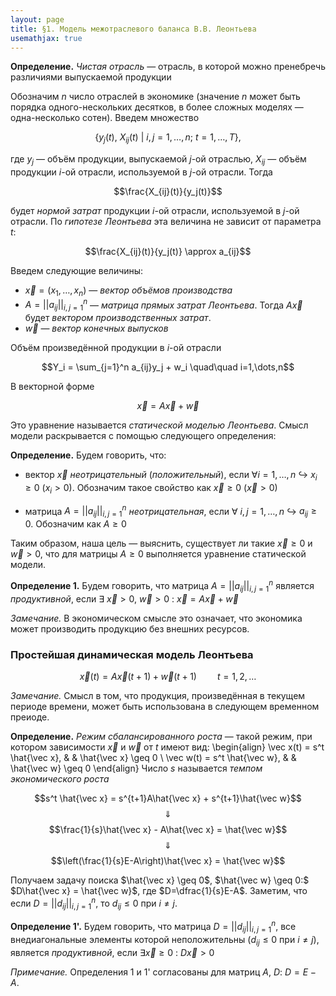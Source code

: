 ```yaml
---
layout: page
title: §1. Модель межотраслевого баланса В.В. Леонтьева
usemathjax: true
---
```



**Определение.** *Чистая отрасль* &mdash; отрасль, в которой можно пренебречь различиями выпускаемой продукции



Обозначим $n$ число отраслей в экономике (значение $n$ может быть порядка одного-нескольких десятков, в более сложных моделях &mdash; одна-несколько сотен). Введем множество

$$\left\{y_j(t),\ X_{ij}(t)\ |\  i,j=1,\dots,n;\ t=1,\dots,T \right\},$$

где $y_j$ &mdash; объём продукции, выпускаемой $j$-ой отраслью, $X_{ij}$ &mdash; объём продукции $i$-ой отрасли, используемой в $j$-ой отрасли. Тогда

$$\frac{X_{ij}(t)}{y_j(t)}$$

будет *нормой затрат* продукции $i$-ой отрасли, используемой в $j$-ой отрасли. По *гипотезе Леонтьева* эта величина не зависит от параметра $t$:

$$\frac{X_{ij}(t)}{y_j(t)} \approx a_{ij}$$



Введем следующие величины:

* $\vec x = (x_1, \dots, x_n)$ &mdash; *вектор объёмов производства*
* $A = \left|\left|a_{ij}\right|\right|_{i,j=1}^n$ &mdash; *матрица прямых затрат Леонтьева*. Тогда $A\vec x$ будет *вектором производственных затрат*.
* $\vec w$ &mdash; *вектор конечных выпусков*

Объём произведённой продукции в $i$-ой отрасли

$$Y_i = \sum_{j=1}^n a_{ij}y_j + w_i \quad\quad i=1,\dots,n$$

В векторной форме

$$ \vec x = A\vec x + \vec w $$


Это уравнение называется *статической моделью Леонтьева*. Смысл модели раскрывается с помощью следующего определения:



**Определение.** Будем говорить, что:

* вектор $\vec x$ *неотрицательный* (*положительный*), если $\forall i=1,\dots,n$ $\hookrightarrow$ $x_i \geq 0$ ($x_i > 0$). Обозначим такое свойство как $\vec x \geq 0$ ($\vec x > 0$)

* матрица $A = \left|\left|a_{ij}\right|\right|_{i,j=1}^n$ *неотрицательная*, если $\forall$ $i,j = 1,\dots, n$ $\hookrightarrow$ $a_{ij} \geq 0$. Обозначим как $A \geq 0$



Таким образом, наша цель &mdash; выяснить, существует ли такие $\vec x \geq 0$ и $\vec w > 0$, что для матрицы $A \geq 0$ выполняется уравнение статической модели.
    


**Определение 1.** Будем говорить, что матрица $A = \left|\left|a_{ij}\right|\right|_{i,j=1}^n$ является *продуктивной*, если $\exists$ $\vec x>0$, $\vec w > 0$ $:$ $\vec x = A\vec x + \vec w$



*Замечание.* В экономическом смысле это означает, что экономика может производить продукцию без внешних ресурсов.



### Простейшая динамическая модель Леонтьева

$$\vec x(t) = A\vec x(t+1) + \vec w(t+1) \quad\quad t=1,2,\dots$$

*Замечание.* Смысл в том, что продукция, произведённая в текущем периоде времени, может быть использована в следующем временном преиоде.



**Определение.** *Режим сбалансированного роста* &mdash; такой режим, при котором зависимости $\vec x$ и $\vec w$ от $t$ имеют вид:
\begin{align}
\vec x(t) = s^t \hat{\vec x}, & & \hat{\vec x} \geq 0 \\
\vec w(t) = s^t \hat{\vec w}, & & \hat{\vec w} \geq 0
\end{align}
Число $s$ называется *темпом экономического роста*



$$s^t \hat{\vec x} = s^{t+1}A\hat{\vec x} + s^{t+1}\hat{\vec w}$$
$$\Downarrow$$
$$\frac{1}{s}\hat{\vec x} - A\hat{\vec x} = \hat{\vec w}$$
$$\Downarrow$$
$$\left(\frac{1}{s}E-A\right)\hat{\vec x} = \hat{\vec w}$$

Получаем задачу поиска $\hat{\vec x} \geq 0$, $\hat{\vec w} \geq 0:$ $D\hat{\vec x} = \hat{\vec w}$, где $D=\dfrac{1}{s}E-A$. Заметим, что если $D = \left|\left|d_{ij}\right|\right|_{i,j=1}^n$, то $d_{ij} \leq 0$ при $i \neq j$.



**Определение 1'.** Будем говорить, что матрица $D = \left|\left|d_{ij}\right|\right|_{i,j=1}^n$, все внедиагональные элементы которой неположительны ($d_{ij} \leq 0$ при $i \neq j$), является *продуктивной*, если $\exists \vec x \geq 0$ $:$ $D\vec x > 0$



*Примечание.* Определения 1 и 1' согласованы для матриц $A$, $D:$ $D=E-A$.

